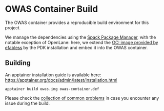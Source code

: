 # OWAS Container Build

The OWAS container provides a reproducible build environment for this project.

We manage the dependencies using the [Spack Package Manager](https://spack.io), with the notable exception of OpenLane:
here, we extend the [OCI image provided by efabless](https://hub.docker.com/r/efabless/openlane) by the PDK installation and embed it into the OWAS container.

## Building

An apptainer installation guide is available here:
https://apptainer.org/docs/admin/latest/installation.html

```shell
apptainer build owas.img owas-container.def
```

Please check the [collection of common problems](../../doc/CommonProblems.md) in case you encounter any issue during the build.
